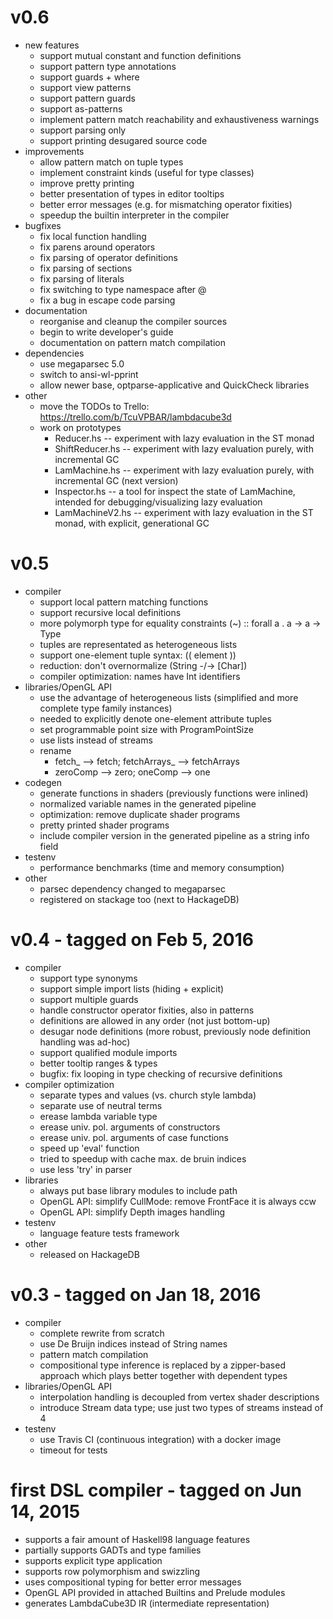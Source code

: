 
# v0.6

-   new features
    -   support mutual constant and function definitions
    -   support pattern type annotations
    -   support guards + where
    -   support view patterns
    -   support pattern guards
    -   support as-patterns
    -   implement pattern match reachability and exhaustiveness warnings 
    -   support parsing only
    -   support printing desugared source code
-   improvements
    -   allow pattern match on tuple types
    -   implement constraint kinds (useful for type classes)
    -   improve pretty printing
    -   better presentation of types in editor tooltips
    -   better error messages (e.g. for mismatching operator fixities)
    -   speedup the builtin interpreter in the compiler
-   bugfixes
    -   fix local function handling
    -   fix parens around operators
    -   fix parsing of operator definitions
    -   fix parsing of sections
    -   fix parsing of literals
    -   fix switching to type namespace after @
    -   fix a bug in escape code parsing
-   documentation
    -   reorganise and cleanup the compiler sources
    -   begin to write developer's guide
    -   documentation on pattern match compilation
-   dependencies
    -   use megaparsec 5.0
    -   switch to ansi-wl-pprint
    -   allow newer base, optparse-applicative and QuickCheck libraries
-   other
    -   move the TODOs to Trello: https://trello.com/b/TcuVPBAR/lambdacube3d
    -   work on prototypes
        -   Reducer.hs -- experiment with lazy evaluation in the ST monad
        -   ShiftReducer.hs -- experiment with lazy evaluation purely, with incremental GC
        -   LamMachine.hs -- experiment with lazy evaluation purely, with incremental GC (next version)
        -   Inspector.hs -- a tool for inspect the state of LamMachine, intended for debugging/visualizing lazy evaluation
        -   LamMachineV2.hs -- experiment with lazy evaluation in the ST monad, with explicit, generational GC


# v0.5

-   compiler
    -   support local pattern matching functions
    -   support recursive local definitions
    -   more polymorph type for equality constraints
        (~) :: forall a . a -> a -> Type
    -   tuples are representated as heterogeneous lists
    -   support one-element tuple syntax: (( element ))
    -   reduction: don't overnormalize (String -/-> [Char])
    -   compiler optimization: names have Int identifiers
-   libraries/OpenGL API
    -   use the advantage of heterogeneous lists
        (simplified and more complete type family instances)
    -   needed to explicitly denote one-element attribute tuples
    -   set programmable point size with ProgramPointSize
    -   use lists instead of streams
    -   rename
        -   fetch_ --> fetch; fetchArrays_ --> fetchArrays
        -   zeroComp --> zero; oneComp --> one
-   codegen
    -   generate functions in shaders (previously functions were inlined)
    -   normalized variable names in the generated pipeline
    -   optimization: remove duplicate shader programs
    -   pretty printed shader programs
    -   include compiler version in the generated pipeline as a string info field
-   testenv
    -   performance benchmarks (time and memory consumption)
-   other
    -   parsec dependency changed to megaparsec
    -   registered on stackage too (next to HackageDB)


# v0.4 - tagged on Feb 5, 2016

-   compiler
    -   support type synonyms
    -   support simple import lists (hiding + explicit)
    -   support multiple guards
    -   handle constructor operator fixities, also in patterns
    -   definitions are allowed in any order (not just bottom-up)
    -   desugar node definitions (more robust, previously node definition handling was ad-hoc)
    -   support qualified module imports
    -   better tooltip ranges & types
    -   bugfix: fix looping in type checking of recursive definitions
-   compiler optimization
    -   separate types and values (vs. church style lambda)
    -   separate use of neutral terms
    -   erease lambda variable type
    -   erease univ. pol. arguments of constructors
    -   erease univ. pol. arguments of case functions
    -   speed up 'eval' function
    -   tried to speedup with cache max. de bruin indices
    -   use less 'try' in parser
-   libraries
    -   always put base library modules to include path
    -   OpenGL API: simplify CullMode: remove FrontFace it is always ccw
    -   OpenGL API: simplify Depth images handling
-   testenv
    -   language feature tests framework
-   other
    -   released on HackageDB


# v0.3 - tagged on Jan 18, 2016

-   compiler
    -   complete rewrite from scratch
    -   use De Bruijn indices instead of String names
    -   pattern match compilation
    -   compositional type inference is replaced by a zipper-based approach
        which plays better together with dependent types
-   libraries/OpenGL API
    -   interpolation handling is decoupled from vertex shader descriptions
    -   introduce Stream data type; use just two types of streams instead of 4
-   testenv
    -   use Travis CI (continuous integration) with a docker image
    -   timeout for tests


# first DSL compiler - tagged on Jun 14, 2015

-   supports a fair amount of Haskell98 language features
-   partially supports GADTs and type families
-   supports explicit type application
-   supports row polymorphism and swizzling
-   uses compositional typing for better error messages
-   OpenGL API provided in attached Builtins and Prelude modules
-   generates LambdaCube3D IR (intermediate representation)


